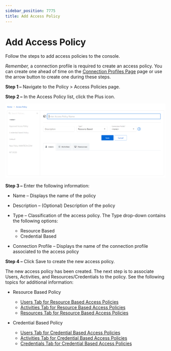 ```yaml
---
sidebar_position: 7775
title: Add Access Policy
---
```


# Add Access Policy

Follow the steps to add access policies to the console.

*Remember,* a connection profile is required to create an access policy. You can create one ahead of time on the [Connection Profiles Page](../Page/ConnectionProfiles "Connection Profiles Page") page or use the arrow button to create one during these steps.

**Step 1 –** Navigate to the Policy > Access Policies page.

**Step 2 –** In the Access Policy list, click the Plus icon.

![Add Access Policy](../../../../../../../../static/images/PrivilegeSecure_4.2/Content/Resources/Images/PrivilegeSecure/AccessManagement/Admin/Policy/AccessPolicies/AddAccessPolicy.png "Add Access Policy")

**Step 3 –** Enter the following information:

* Name – Displays the name of the policy
* Description – (Optional) Description of the policy
* Type – Classification of the access policy. The Type drop-down contains the following options:

  * Resource Based
  * Credential Based
* Connection Profile – Displays the name of the connection profile associated to the access policy

**Step 4 –** Click Save to create the new access policy.

The new access policy has been created. The next step is to associate Users, Activities, and Resources/Credentials to the policy. See the following topics for additional information:

* Resource Based Policy

  * [Users Tab for Resource Based Access Policies](../Tab/PolicyResource/Users "Users Tab for Resource Based Access Policies")
  * [Activities Tab for Resource Based Access Policies](../Tab/PolicyResource/Activities "Activities Tab for Resource Based Access Policies")
  * [Resources Tab for Resource Based Access Policies](../Tab/PolicyResource/Resources "Resources Tab for Resource Based Access Policies")
* Credential Based Policy

  * [Users Tab for Credential Based Access Policies](../Tab/PolicyCredentials/Users "Users Tab for Credential Based Access Policies")
  * [Activities Tab for Credential Based Access Policies](../Tab/PolicyCredentials/Activities "Activities Tab for Credential Based Access Policies")
  * [Credentials Tab for Credential Based Access Policies](../Tab/PolicyCredentials/Credentials "Credentials Tab for Credential Based Access Policies")